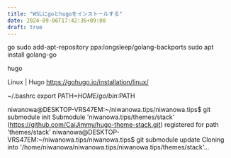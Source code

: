 ```yaml
---
title: "WSLにgoとhugoをインストールする"
date: 2024-09-06T17:42:36+09:00
draft: true
---
```


go
 sudo add-apt-repository ppa:longsleep/golang-backports
 sudo apt install golang-go

hugo

Linux | Hugo
<https://gohugo.io/installation/linux/>

~/.bashrc
export PATH=$HOME/go/bin:$PATH

niwanowa@DESKTOP-VRS47EM:~/niwanowa.tips/niwanowa.tips$ git submodule init
Submodule 'niwanowa.tips/themes/stack' (https://github.com/CaiJimmy/hugo-theme-stack.git) registered for path 'themes/stack'
niwanowa@DESKTOP-VRS47EM:~/niwanowa.tips/niwanowa.tips$ git submodule update
Cloning into '/home/niwanowa/niwanowa.tips/niwanowa.tips/themes/stack'...
